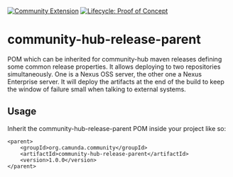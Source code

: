 [![Community Extension](https://img.shields.io/badge/Community%20Extension-An%20open%20source%20community%20maintained%20project-FF4700)](https://github.com/camunda-community-hub/community) [![Lifecycle: Proof of Concept](https://img.shields.io/badge/Lifecycle-Proof%20of%20Concept-blueviolet)](https://github.com/Camunda-Community-Hub/community/blob/main/extension-lifecycle.md#proof-of-concept-)

community-hub-release-parent
======================

POM which can be inherited for community-hub maven releases defining some common release properties.
It allows deploying to two repositories simultaneously. One is a Nexus OSS server, the other one a Nexus Enterprise server.
It will deploy the artifacts at the end of the build to keep the window of failure small when talking to external systems.

Usage
-----

Inherit the community-hub-release-parent POM inside your project like so:  

```
<parent>
    <groupId>org.camunda.community</groupId>
    <artifactId>community-hub-release-parent</artifactId>
    <version>1.0.0</version>
</parent>  
```
